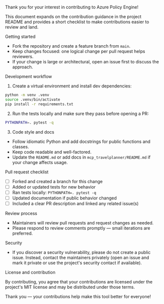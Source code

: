 Thank you for your interest in contributing to Azure Policy Engine!

This document expands on the contribution guidance in the project README and provides a short checklist to make contributions easier to review and land.

Getting started

- Fork the repository and create a feature branch from `main`.
- Keep changes focused: one logical change per pull request helps reviewers.
- If your change is large or architectural, open an issue first to discuss the approach.

Development workflow

1. Create a virtual environment and install dev dependencies:

```bash
python -m venv .venv
source .venv/bin/activate
pip install -r requirements.txt
```

2. Run the tests locally and make sure they pass before opening a PR:

```bash
PYTHONPATH=. pytest -q
```

3. Code style and docs

- Follow idiomatic Python and add docstrings for public functions and classes.
- Keep code readable and well-factored.
- Update the `README.md` or add docs in `mcp_travelplanner/README.md` if your change affects usage.

Pull request checklist

- [ ] Forked and created a branch for this change
- [ ] Added or updated tests for new behavior
- [ ] Ran tests locally: `PYTHONPATH=. pytest -q`
- [ ] Updated documentation if public behavior changed
- [ ] Included a clear PR description and linked any related issue(s)

Review process

- Maintainers will review pull requests and request changes as needed.
- Please respond to review comments promptly — small iterations are preferred.

Security

- If you discover a security vulnerability, please do not create a public issue. Instead, contact the maintainers privately (open an issue and mark it private or use the project's security contact if available).

License and contribution

By contributing, you agree that your contributions are licensed under the project's MIT license and may be distributed under those terms.

Thank you — your contributions help make this tool better for everyone!
